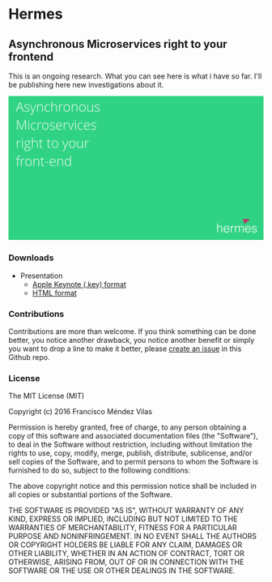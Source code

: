 # Hermes
## Asynchronous Microservices right to your frontend

This is an ongoing research. What you can see here is what i have so far. I'll be publishing here new investigations about it.

![](img/slides_capture.jpg)

### Downloads

* Presentation
	- [Apple Keynote (.key) format](./presentations/hermes.key)
	- [HTML format](./presentations/html/)

### Contributions

Contributions are more than welcome. If you think something can be done better, you notice another drawback, you notice another benefit or simply you want to drop a line to make it better, please [create an issue](https://github.com/fmvilas/hermes/issues) in this Github repo.

### License

The MIT License (MIT)

Copyright (c) 2016 Francisco Méndez Vilas

Permission is hereby granted, free of charge, to any person obtaining a copy
of this software and associated documentation files (the "Software"), to deal
in the Software without restriction, including without limitation the rights
to use, copy, modify, merge, publish, distribute, sublicense, and/or sell
copies of the Software, and to permit persons to whom the Software is
furnished to do so, subject to the following conditions:

The above copyright notice and this permission notice shall be included in all
copies or substantial portions of the Software.

THE SOFTWARE IS PROVIDED "AS IS", WITHOUT WARRANTY OF ANY KIND, EXPRESS OR
IMPLIED, INCLUDING BUT NOT LIMITED TO THE WARRANTIES OF MERCHANTABILITY,
FITNESS FOR A PARTICULAR PURPOSE AND NONINFRINGEMENT. IN NO EVENT SHALL THE
AUTHORS OR COPYRIGHT HOLDERS BE LIABLE FOR ANY CLAIM, DAMAGES OR OTHER
LIABILITY, WHETHER IN AN ACTION OF CONTRACT, TORT OR OTHERWISE, ARISING FROM,
OUT OF OR IN CONNECTION WITH THE SOFTWARE OR THE USE OR OTHER DEALINGS IN THE
SOFTWARE.